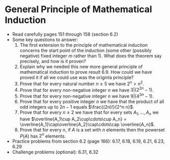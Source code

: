 # General Principle of Mathematical Induction

- Read carefully pages 151 through 158 (section 6.2)
- Some key questions to answer:
    1. The first extension to the principle of mathematical induction concerns the start point of the induction (some other (possibly negative) fixed integer $m$ rather than $1$). What does the theorem say precisely, and how is it proven?
    2. Explain why we needed this new more general principle of mathematical induction to prove result 6.9. How could we have proved it if all we could use was the originla principle?
    3. Prove that for every natural number $n\geq 5$ we have $2^n > n^2$.
    4. Prove that for every non-negative integer $n$ we have $3|(2^{2n} - 1)$.
    5. Prove that for every non-negative integer $n$ we have $9|(4^{3n} - 1)$.
    6. Prove that for every positive integer $n$ we have that the product of all odd integers up to $2n-1$ equals $\frac{(2n)!}{2^n n}$.
    7. Prove that for every $n\geq 2$ we have that for every sets $A_1,\ldots, A_n$ we have $\overline{A_1\cup A_2\cup\cdots\cup A_n} = \overline{A_1}\cap\overline{A_2}\cap\cdots\cap \overline{A_n}$.
    8. Prove that for every $n$, if $A$ is a set with $n$ elements then the powerset $P(A)$ has $2^n$ elements.
- Practice problems from section 6.2 (page 166): 6.17, 6.18, 6.19, 6.21, 6.23, 6.29
- Challenge problems (optional): 6.31, 6.32


